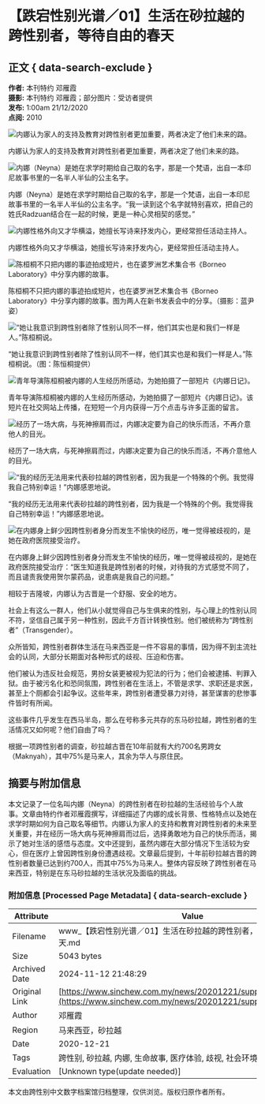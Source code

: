 # 【跌宕性别光谱／01】生活在砂拉越的跨性别者，等待自由的春天

## 正文 { data-search-exclude }


**作者:** 本刊特约 邓雁霞  
**摄影:** 本刊特约 邓雁霞；部分图片：受访者提供  
**发布:** 1:00am 21/12/2020  
**点阅:** 2010  

![内娜认为家人的支持及教育对跨性别者更加重要，两者决定了他们未来的路。](https://img.sinchew.com.my/2020-12/21/c0b50f65-254b-4824-b9dd-0cfd59b6af8e_zsize_zsize.JPG)

内娜认为家人的支持及教育对跨性别者更加重要，两者决定了他们未来的路。

![内娜（Neyna）是她在求学时期给自己取的名字，那是一个梵语，出自一本印尼故事书里的一名半人半仙的公主名字。](https://img.sinchew.com.my/2020-12/21/37db9bef-e45d-41de-ae7b-137f9d8aacdd_zsize_zsize.jpg)

内娜（Neyna）是她在求学时期给自己取的名字，那是一个梵语，出自一本印尼故事书里的一名半人半仙的公主名字。“我一读到这个名字就特别喜欢，把自己的姓氏Radzuan结合在一起的时候，更是一种心灵相契的感觉。”

![内娜性格外向又才华横溢，她擅长写诗来抒发内心，更经常担任活动主持人。](https://img.sinchew.com.my/2020-12/21/5e673ec5-483e-48a6-b657-4bef9ad5d5ee_zsize_zsize.jpg)

内娜性格外向又才华横溢，她擅长写诗来抒发内心，更经常担任活动主持人。

![陈桓桐不只把内娜的事迹拍成短片，也在婆罗洲艺术集合书《Borneo Laboratory》中分享内娜的故事。](https://img.sinchew.com.my/2020-12/21/43f634bd-9216-48e2-be93-f56534facef7_zsize_zsize.jpg)

陈桓桐不只把内娜的事迹拍成短片，也在婆罗洲艺术集合书《Borneo Laboratory》中分享内娜的故事。图为两人在新书发表会中的分享。（摄影：蓝尹姿）

![“她让我意识到跨性别者除了性别认同不一样，他们其实也是和我们一样是人。”陈桓桐说。](https://img.sinchew.com.my/2020-12/21/59c08f82-ead4-4e42-858a-4eb469b8034a_zsize_zsize.JPG)

“她让我意识到跨性别者除了性别认同不一样，他们其实也是和我们一样是人。”陈桓桐说。（图：陈恒桐提供）

![青年导演陈桓桐被内娜的人生经历所感动，为她拍摄了一部短片《内娜日记》。](https://img.sinchew.com.my/2020-12/21/794ae5c5-9060-4177-9575-01d45bc183f3_zsize_zsize.jpg)

青年导演陈桓桐被内娜的人生经历所感动，为她拍摄了一部短片《内娜日记》。该短片在社交网站上传播，在短短一个月内获得一万个点击与许多正面的留言。

![经历了一场大病，与死神擦肩而过，内娜决定要为自己的快乐而活，不再介意他人的目光。](https://img.sinchew.com.my/2020-12/21/5864edd4-2153-49cb-a41e-108c51c53b47_zsize_zsize.jpg)

经历了一场大病，与死神擦肩而过，内娜决定要为自己的快乐而活，不再介意他人的目光。

![“我的经历无法用来代表砂拉越的跨性别者，因为我是一个特殊的个例。我觉得我自己特别幸运！”内娜感恩地说。](https://img.sinchew.com.my/2020-12/21/aa88b55d-3960-4c72-bb69-791cee099efb_zsize_zsize.jpg)

“我的经历无法用来代表砂拉越的跨性别者，因为我是一个特殊的个例。我觉得我自己特别幸运！”内娜感恩地说。

![在内娜身上鲜少因跨性别者身分而发生不愉快的经历，唯一觉得被歧视的，是她在政府医院接受治疗。](https://img.sinchew.com.my/2020-12/21/83cd342e-f89d-4d56-b46a-1ea72bea41a2_zsize_zsize.jpg)

在内娜身上鲜少因跨性别者身分而发生不愉快的经历，唯一觉得被歧视的，是她在政府医院接受治疗：“医生知道我是跨性别者的时候，对待我的方式感觉不同了，而且谴责我使用贺尔蒙药品，说患病是我自己的问题。”

相较于吉隆坡，内娜认为古晋是一个舒服、安全的地方。

社会上有这么一群人，他们从小就觉得自己与生俱来的性别，与心理上的性别认同不符，坚信自己属于另一种性别，因此千方百计转换性别。他们被统称为“跨性别者”（Transgender）。

众所皆知，跨性别者群体生活在马来西亚是一件不容易的事情，因为得不到主流社会的认同，大部分长期面对各种形式的歧视、压迫和伤害。

他们被认为违反社会规范，男扮女装更被视为犯法的行为；他们会被逮捕、判罪入狱。由于被污名化和恐同氛围，跨性别者在生活上，不管是求学、求职还是求医，甚至上个厕都会引起争议。这些年来，跨性别者遭受暴力对待，甚至谋害的悲惨事件皆时有所闻。

这些事件几乎发生在西马半岛，那么在号称多元共存的东马砂拉越，跨性别者的生活情况又如何呢？他们自由了吗？

根据一项跨性别者的调查，砂拉越古晋在10年前就有大约700名男跨女（Maknyah），其中75%是马来人，其余为华人与原住民。

## 摘要与附加信息

<!-- tcd_abstract -->
本文记录了一位名叫内娜（Neyna）的跨性别者在砂拉越的生活经验与个人故事。文章由特约作者邓雁霞撰写，详细描述了内娜的成长背景、性格特点以及她在求学时期如何为自己取名等细节。内娜认为家人的支持和教育对跨性别者的未来至关重要，并在经历一场大病与死神擦肩而过后，选择勇敢地为自己的快乐而活，揭示了她对生活的感悟与态度。文中还提到，虽然内娜在大部分情况下生活较为安心，但在医疗上曾因跨性别身份遭遇歧视。文章最后提到，十年前砂拉越古晋的跨性别者数量已达到约700人，而其中75%为马来人。整体内容反映了跨性别者在马来西亚，特别是在东马砂拉越的生活状况及面临的挑战。
<!-- tcd_abstract_end -->

### 附加信息 [Processed Page Metadata] { data-search-exclude }

| Attribute       | Value                                  |
|-----------------|----------------------------------------|
| Filename        | www_【跌宕性别光谱／01】生活在砂拉越的跨性别者，等待自由的春天.md                             |
| Size            | 5043 bytes                           |
| Archived Date   | 2024-11-12 21:48:29                             |
| Original Link   | [https://www.sinchew.com.my/news/20201221/supplement/3012226](https://www.sinchew.com.my/news/20201221/supplement/3012226)                       |
| Author          | 邓雁霞                               |
| Region          | 马来西亚，砂拉越                               |
| Date            | 2020-12-21                                 |
| Tags            | 跨性别, 砂拉越, 内娜, 生命故事, 医疗体验, 歧视, 社会环境, 性别认同                                 |
| Evaluation            | [Unknown type(update needed)]                                 |
<!-- tcd_table_end -->

本文由跨性别中文数字档案馆归档整理，仅供浏览。版权归原作者所有。
